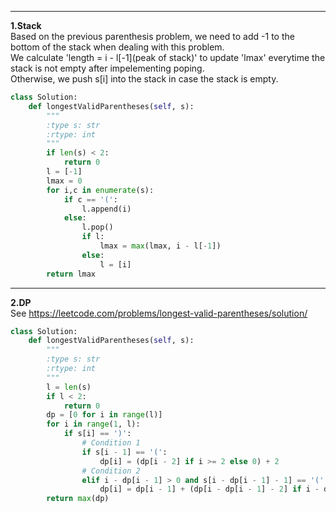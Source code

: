 -------------------------
**1.Stack**  
Based on the previous parenthesis problem, we need to add -1 to the bottom of the stack when dealing with this problem.  
We calculate 'length = i - l[-1](peak of stack)' to update 'lmax' everytime the stack is not empty after impelementing poping.  
Otherwise, we push s[i] into the stack in case the stack is empty.
```py
class Solution:
    def longestValidParentheses(self, s):
        """
        :type s: str
        :rtype: int
        """
        if len(s) < 2:
            return 0
        l = [-1]
        lmax = 0
        for i,c in enumerate(s):
            if c == '(':
                l.append(i)
            else:
                l.pop()
                if l:
                    lmax = max(lmax, i - l[-1])
                else:
                    l = [i]
        return lmax
```

-------------------------
**2.DP**  
See <https://leetcode.com/problems/longest-valid-parentheses/solution/>  
```py
class Solution:
    def longestValidParentheses(self, s):
        """
        :type s: str
        :rtype: int
        """
        l = len(s)
        if l < 2:
            return 0
        dp = [0 for i in range(l)]
        for i in range(1, l):
            if s[i] == ')':
                # Condition 1
                if s[i - 1] == '(':
                    dp[i] = (dp[i - 2] if i >= 2 else 0) + 2
                # Condition 2
                elif i - dp[i - 1] > 0 and s[i - dp[i - 1] - 1] == '(':
                    dp[i] = dp[i - 1] + (dp[i - dp[i - 1] - 2] if i - dp[i - 1] >= 2 else 0) + 2
        return max(dp)
```
